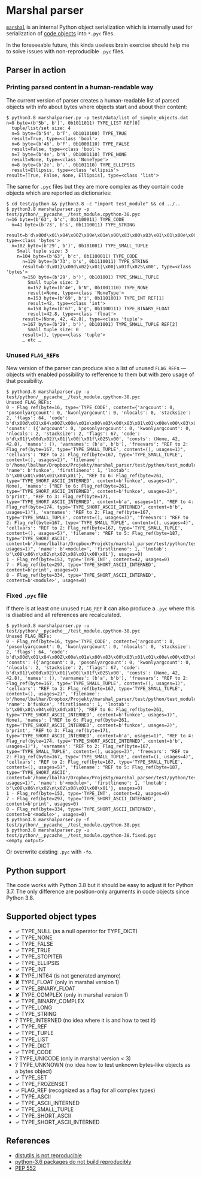 # Marshal parser

[`marshal`](https://docs.python.org/3/library/marshal.html)
is an internal Python object serialization which is internally used
for serialization of [code objects](https://docs.python.org/3/c-api/code.html) into `*.pyc` files.

In the foreseeable future, this kinda useless brain exercise should
help me to solve issues with non-reproducible `.pyc` files.

## Parser in action

### Printing parsed content in a human-readable way

The current version of parser creates a human-readable list of parsed objects
with info about bytes where objects start and about their content:

```
$ python3.8 marshalparser.py -p test/data/list_of_simple_objects.dat
n=0 byte=(b'5b', b'[', 0b1011011) TYPE_LIST REF[0]
  tuple/list/set size: 4
  n=5 byte=(b'54', b'T', 0b1010100) TYPE_TRUE
  result=True, type=<class 'bool'>
  n=6 byte=(b'46', b'F', 0b1000110) TYPE_FALSE
  result=False, type=<class 'bool'>
  n=7 byte=(b'4e', b'N', 0b1001110) TYPE_NONE
  result=None, type=<class 'NoneType'>
  n=8 byte=(b'2e', b'.', 0b101110) TYPE_ELLIPSIS
  result=Ellipsis, type=<class 'ellipsis'>
result=[True, False, None, Ellipsis], type=<class 'list'>
```

The same for `.pyc` files but they are more complex as they contain code objects which are reported as dictionaries:

```
$ cd test/python && python3.8 -c "import test_module" && cd ../..
$ python3.8 marshalparser.py -p test/python/__pycache__/test_module.cpython-38.pyc
n=16 byte=(b'63', b'c', 0b1100011) TYPE_CODE
  n=41 byte=(b'73', b's', 0b1110011) TYPE_STRING
  result=b'd\x00d\x01\x84\x00Z\x00e\x01e\x00\x83\x00\x83\x01\x01\x00e\x00\x83\x00\\\x02Z\x02Z\x03e\x02e\x03f\x02\x01\x00e\x02e\x03g\x02\x01\x00e\x02e\x03i\x01\x01\x00d\x02S\x00', type=<class 'bytes'>
  n=102 byte=(b'29', b')', 0b101001) TYPE_SMALL_TUPLE
    Small tuple size: 3
    n=104 byte=(b'63', b'c', 0b1100011) TYPE_CODE
      n=129 byte=(b'73', b's', 0b1110011) TYPE_STRING
      result=b'd\x01}\x00d\x02}\x01|\x00|\x01f\x02S\x00', type=<class 'bytes'>
      n=150 byte=(b'29', b')', 0b101001) TYPE_SMALL_TUPLE
        Small tuple size: 3
        n=152 byte=(b'4e', b'N', 0b1001110) TYPE_NONE
        result=None, type=<class 'NoneType'>
        n=153 byte=(b'69', b'i', 0b1101001) TYPE_INT REF[1]
        result=42, type=<class 'int'>
        n=158 byte=(b'67', b'g', 0b1100111) TYPE_BINARY_FLOAT
        result=42.8, type=<class 'float'>
      result=(None, 42, 42.8), type=<class 'tuple'>
      n=167 byte=(b'29', b')', 0b101001) TYPE_SMALL_TUPLE REF[2]
        Small tuple size: 0
      result=(), type=<class 'tuple'>
      … etc …
```

### Unused `FLAG_REF`s

New version of the parser can produce also a list of unused `FLAG_REF`s — objects with
enabled possibility to refference to them but with zero usage of that possibility.

```
$ python3.8 marshalparser.py -u test/python/__pycache__/test_module.cpython-38.pyc
Unused FLAG_REFs:
0 - Flag_ref(byte=16, type='TYPE_CODE', content={'argcount': 0, 'posonlyargcount': 0, 'kwonlyargcount': 0, 'nlocals': 0, 'stacksize': 2, 'flags': 64, 'code': b'd\x00d\x01\x84\x00Z\x00e\x01e\x00\x83\x00\x83\x01\x01\x00e\x00\x83\x00\\\x02Z\x02Z\x03e\x02e\x03f\x02\x01\x00e\x02e\x03g\x02\x01\x00e\x02e\x03i\x01\x01\x00d\x02S\x00', 'consts': ({'argcount': 0, 'posonlyargcount': 0, 'kwonlyargcount': 0, 'nlocals': 2, 'stacksize': 2, 'flags': 67, 'code': b'd\x01}\x00d\x02}\x01|\x00|\x01f\x02S\x00', 'consts': (None, 42, 42.8), 'names': (), 'varnames': (b'a', b'b'), 'freevars': "REF to 2: Flag_ref(byte=167, type='TYPE_SMALL_TUPLE', content=(), usages=1)", 'cellvars': "REF to 2: Flag_ref(byte=167, type='TYPE_SMALL_TUPLE', content=(), usages=2)", 'filename': b'/home/lbalhar/Dropbox/Projekty/marshal_parser/test/python/test_module.py', 'name': b'funkce', 'firstlineno': 1, 'lnotab': b'\x00\x01\x04\x01\x04\x01'}, "REF to 6: Flag_ref(byte=261, type='TYPE_SHORT_ASCII_INTERNED', content=b'funkce', usages=1)", None), 'names': ("REF to 6: Flag_ref(byte=261, type='TYPE_SHORT_ASCII_INTERNED', content=b'funkce', usages=2)", b'print', "REF to 3: Flag_ref(byte=171, type='TYPE_SHORT_ASCII_INTERNED', content=b'a', usages=1)", "REF to 4: Flag_ref(byte=174, type='TYPE_SHORT_ASCII_INTERNED', content=b'b', usages=1)"), 'varnames': "REF to 2: Flag_ref(byte=167, type='TYPE_SMALL_TUPLE', content=(), usages=3)", 'freevars': "REF to 2: Flag_ref(byte=167, type='TYPE_SMALL_TUPLE', content=(), usages=4)", 'cellvars': "REF to 2: Flag_ref(byte=167, type='TYPE_SMALL_TUPLE', content=(), usages=5)", 'filename': "REF to 5: Flag_ref(byte=187, type='TYPE_SHORT_ASCII', content=b'/home/lbalhar/Dropbox/Projekty/marshal_parser/test/python/test_module.py', usages=1)", 'name': b'<module>', 'firstlineno': 1, 'lnotab': b'\x08\x06\n\x02\n\x02\x08\x01\x08\x01'}, usages=0)
1 - Flag_ref(byte=153, type='TYPE_INT', content=42, usages=0)
7 - Flag_ref(byte=297, type='TYPE_SHORT_ASCII_INTERNED', content=b'print', usages=0)
8 - Flag_ref(byte=334, type='TYPE_SHORT_ASCII_INTERNED', content=b'<module>', usages=0)
```

### Fixed `.pyc` file

If there is at least one unused `FLAG_REF` it can also produce a `.pyc`  where this is disabled and all references
are recalculated.

```
$ python3.8 marshalparser.py -u test/python/__pycache__/test_module.cpython-38.pyc
Unused FLAG_REFs:
0 - Flag_ref(byte=16, type='TYPE_CODE', content={'argcount': 0, 'posonlyargcount': 0, 'kwonlyargcount': 0, 'nlocals': 0, 'stacksize': 2, 'flags': 64, 'code': b'd\x00d\x01\x84\x00Z\x00e\x01e\x00\x83\x00\x83\x01\x01\x00e\x00\x83\x00\\\x02Z\x02Z\x03e\x02e\x03f\x02\x01\x00e\x02e\x03g\x02\x01\x00e\x02e\x03i\x01\x01\x00d\x02S\x00', 'consts': ({'argcount': 0, 'posonlyargcount': 0, 'kwonlyargcount': 0, 'nlocals': 2, 'stacksize': 2, 'flags': 67, 'code': b'd\x01}\x00d\x02}\x01|\x00|\x01f\x02S\x00', 'consts': (None, 42, 42.8), 'names': (), 'varnames': (b'a', b'b'), 'freevars': "REF to 2: Flag_ref(byte=167, type='TYPE_SMALL_TUPLE', content=(), usages=1)", 'cellvars': "REF to 2: Flag_ref(byte=167, type='TYPE_SMALL_TUPLE', content=(), usages=2)", 'filename': b'/home/lbalhar/Dropbox/Projekty/marshal_parser/test/python/test_module.py', 'name': b'funkce', 'firstlineno': 1, 'lnotab': b'\x00\x01\x04\x01\x04\x01'}, "REF to 6: Flag_ref(byte=261, type='TYPE_SHORT_ASCII_INTERNED', content=b'funkce', usages=1)", None), 'names': ("REF to 6: Flag_ref(byte=261, type='TYPE_SHORT_ASCII_INTERNED', content=b'funkce', usages=2)", b'print', "REF to 3: Flag_ref(byte=171, type='TYPE_SHORT_ASCII_INTERNED', content=b'a', usages=1)", "REF to 4: Flag_ref(byte=174, type='TYPE_SHORT_ASCII_INTERNED', content=b'b', usages=1)"), 'varnames': "REF to 2: Flag_ref(byte=167, type='TYPE_SMALL_TUPLE', content=(), usages=3)", 'freevars': "REF to 2: Flag_ref(byte=167, type='TYPE_SMALL_TUPLE', content=(), usages=4)", 'cellvars': "REF to 2: Flag_ref(byte=167, type='TYPE_SMALL_TUPLE', content=(), usages=5)", 'filename': "REF to 5: Flag_ref(byte=187, type='TYPE_SHORT_ASCII', content=b'/home/lbalhar/Dropbox/Projekty/marshal_parser/test/python/test_module.py', usages=1)", 'name': b'<module>', 'firstlineno': 1, 'lnotab': b'\x08\x06\n\x02\n\x02\x08\x01\x08\x01'}, usages=0)
1 - Flag_ref(byte=153, type='TYPE_INT', content=42, usages=0)
7 - Flag_ref(byte=297, type='TYPE_SHORT_ASCII_INTERNED', content=b'print', usages=0)
8 - Flag_ref(byte=334, type='TYPE_SHORT_ASCII_INTERNED', content=b'<module>', usages=0)
$ python3.8 marshalparser.py -f test/python/__pycache__/test_module.cpython-38.pyc
$ python3.8 marshalparser.py -u test/python/__pycache__/test_module.cpython-38.fixed.pyc
<empty output>
```

Or overwrite existing `.pyc` with `-fo`.

## Python support

The code works with Python 3.8 but it should be easy to adjust it for Python 3.7. The only difference are
position-only arguments in code objects since Python 3.8.

## Supported object types

* ✓ TYPE_NULL (as a null operator for TYPE_DICT)
* ✓ TYPE_NONE
* ✓ TYPE_FALSE
* ✓ TYPE_TRUE
* ✓ TYPE_STOPITER
* ✓ TYPE_ELLIPSIS
* ✓ TYPE_INT
* ✘ TYPE_INT64 (is not generated anymore)
* ✘ TYPE_FLOAT (only in marshal version 1)
* ✓ TYPE_BINARY_FLOAT
* ✘ TYPE_COMPLEX (only in marshal version 1)
* ✓ TYPE_BINARY_COMPLEX
* ✓ TYPE_LONG
* ✓ TYPE_STRING
* ? TYPE_INTERNED (no idea where it is and how to test it)
* ✓ TYPE_REF
* ✓ TYPE_TUPLE
* ✓ TYPE_LIST
* ✓ TYPE_DICT
* ✓ TYPE_CODE
* ? TYPE_UNICODE (only in marshal version < 3)
* ? TYPE_UNKNOWN (no idea how to test unknown bytes-like objects as a bytes object)
* ✓ TYPE_SET
* ✓ TYPE_FROZENSET
* ✓ FLAG_REF (recognized as a flag for all complex types)
* ✓ TYPE_ASCII
* ✓ TYPE_ASCII_INTERNED
* ✓ TYPE_SMALL_TUPLE
* ✓ TYPE_SHORT_ASCII
* ✓ TYPE_SHORT_ASCII_INTERNED

## References

* [distutils is not reproducible](https://bugs.python.org/issue34033)
* [python-3.6 packages do not build reproducibly](https://bugzilla.opensuse.org/show_bug.cgi?id=1049186)
* [PEP 552](https://www.python.org/dev/peps/pep-0552/)
